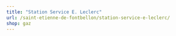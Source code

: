 ```yaml
---
title: "Station Service E. Leclerc"
url: /saint-etienne-de-fontbellon/station-service-e-leclerc/
shop: gaz
---
```

